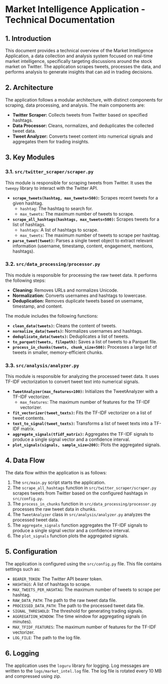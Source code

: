 # Market Intelligence Application - Technical Documentation

## 1. Introduction

This document provides a technical overview of the Market Intelligence Application, a data collection and analysis system focused on real-time market intelligence, specifically targeting discussions around the stock market on Twitter. The application scrapes tweets, processes the data, and performs analysis to generate insights that can aid in trading decisions.

## 2. Architecture

The application follows a modular architecture, with distinct components for scraping, data processing, and analysis. The main components are:

*   **Twitter Scraper:** Collects tweets from Twitter based on specified hashtags.
*   **Data Processor:** Cleans, normalizes, and deduplicates the collected tweet data.
*   **Tweet Analyzer:** Converts tweet content into numerical signals and aggregates them for trading insights.

## 3. Key Modules

### 3.1. `src/twitter_scraper/scraper.py`

This module is responsible for scraping tweets from Twitter. It uses the `tweepy` library to interact with the Twitter API.

*   **`scrape_tweets(hashtag, max_tweets=500)`:** Scrapes recent tweets for a given hashtag.
    *   `hashtag`: The hashtag to search for.
    *   `max_tweets`: The maximum number of tweets to scrape.
*   **`scrape_all_hashtags(hashtags, max_tweets=500)`:** Scrapes tweets for a list of hashtags.
    *   `hashtags`: A list of hashtags to scrape.
    *   `max_tweets`: The maximum number of tweets to scrape per hashtag.
*   **`parse_tweet(tweet)`:** Parses a single tweet object to extract relevant information (username, timestamp, content, engagement, mentions, hashtags).

### 3.2. `src/data_processing/processor.py`

This module is responsible for processing the raw tweet data. It performs the following steps:

*   **Cleaning:** Removes URLs and normalizes Unicode.
*   **Normalization:** Converts usernames and hashtags to lowercase.
*   **Deduplication:** Removes duplicate tweets based on username, timestamp, and content.

The module includes the following functions:

*   **`clean_data(tweets)`:** Cleans the content of tweets.
*   **`normalize_data(tweets)`:** Normalizes usernames and hashtags.
*   **`deduplicate_data(tweets)`:** Deduplicates a list of tweets.
*   **`to_parquet(tweets, filepath)`:** Saves a list of tweets to a Parquet file.
*   **`process_in_chunks(tweets, chunk_size=500)`:** Processes a large list of tweets in smaller, memory-efficient chunks.

### 3.3. `src/analysis/analyzer.py`

This module is responsible for analyzing the processed tweet data. It uses TF-IDF vectorization to convert tweet text into numerical signals.

*   **`TweetAnalyzer(max_features=100)`:** Initializes the TweetAnalyzer with a TF-IDF vectorizer.
    *   `max_features`: The maximum number of features for the TF-IDF vectorizer.
*   **`fit_vectorizer(tweet_texts)`:** Fits the TF-IDF vectorizer on a list of tweet contents.
*   **`text_to_signal(tweet_texts)`:** Transforms a list of tweet texts into a TF-IDF matrix.
*   **`aggregate_signals(tfidf_matrix)`:** Aggregates the TF-IDF signals to produce a single signal vector and a confidence interval.
*   **`plot_signals(signals, sample_size=200)`:** Plots the aggregated signals.

## 4. Data Flow

The data flow within the application is as follows:

1.  The `src/main.py` script starts the application.
2.  The `scrape_all_hashtags` function in `src/twitter_scraper/scraper.py` scrapes tweets from Twitter based on the configured hashtags in `src/config.py`.
3.  The `process_in_chunks` function in `src/data_processing/processor.py` processes the raw tweet data in chunks.
4.  The `TweetAnalyzer` class in `src/analysis/analyzer.py` analyzes the processed tweet data.
5.  The `aggregate_signals` function aggregates the TF-IDF signals to produce a single signal vector and a confidence interval.
6.  The `plot_signals` function plots the aggregated signals.

## 5. Configuration

The application is configured using the `src/config.py` file. This file contains settings such as:

*   `BEARER_TOKEN`: The Twitter API bearer token.
*   `HASHTAGS`: A list of hashtags to scrape.
*   `MAX_TWEETS_PER_HASHTAG`: The maximum number of tweets to scrape per hashtag.
*   `RAW_DATA_PATH`: The path to the raw tweet data file.
*   `PROCESSED_DATA_PATH`: The path to the processed tweet data file.
*   `SIGNAL_THRESHOLD`: The threshold for generating trading signals.
*   `AGGREGATION_WINDOW`: The time window for aggregating signals (in minutes).
*   `MAX_TFIDF_FEATURES`: The maximum number of features for the TF-IDF vectorizer.
*   `LOG_FILE`: The path to the log file.

## 6. Logging

The application uses the `loguru` library for logging. Log messages are written to the `logs/market_intel.log` file. The log file is rotated every 10 MB and compressed using zip.
